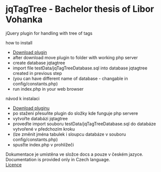 jqTagTree - Bachelor thesis of Libor Vohanka
============================================

jQuery plugin for handling with tree of tags

how to install
- [Download plugin](https://github.com/vohanka/jqTagTree/archive/master.zip) 
- after download move plugin to folder with working php server
- create database jqtagtree
- import file testData/jqTagTreeDatabase.sql into database jqtagtree created in previous step  
- (you can have different name of database - changable in config/constants.php)
- run index.php in your web browser

návod k instalaci
- [Download pluginu](https://github.com/vohanka/jqTagTree/archive/master.zip) 
- po stažení přesuňte plugin do složky kde funguje php servere
- vytvořte databázi jqtagtree
- proveďte import souboru testData/jqTagTreeDatabase.sql do databáze vytvořené v předchozím kroku 
- (lze změnit jména tabulek i sloupcu databáze v souboru config/constants.php)
- spusťte index.php v prohlížeči

Dokumentace je umístěna ve složce docs a pouze v českém jazyce.  
Documentation is provided only in Czech language.    
[Licence](https://github.com/vohanka/jqTagTree/blob/master/licence.md)    
